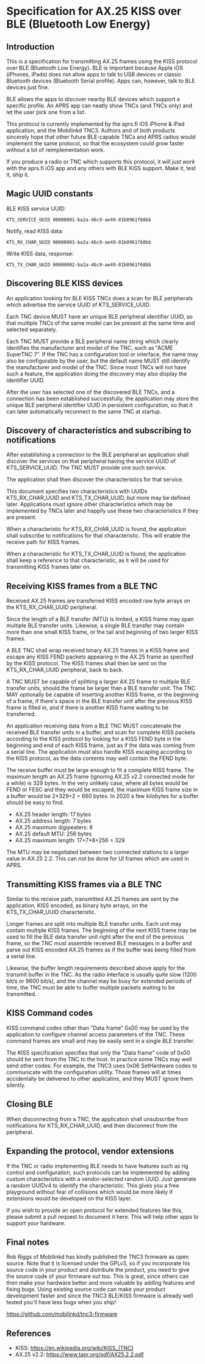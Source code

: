 
Specification for AX.25 KISS over BLE (Bluetooth Low Energy)
================================================================

Introduction
---------------

This is a specification for transmitting AX.25 frames using the KISS
protocol over BLE (Bluetooth Low Energy).  BLE is important because
Apple iOS (iPhones, iPads) does not allow apps to talk to USB devices
or classic Bluetooth devices (Bluetooth Serial profile).  Apps can,
however, talk to BLE devices just fine.

BLE allows the apps to discover nearby BLE devices which support a specific
profile.  An APRS app can neatly show TNCs (and TNCs only) and let the user
pick one from a list.

This protocol is currently implemented by the aprs.fi iOS iPhone & iPad
application, and the Mobilinkd TNC3.  Authors and of both products sincerely
hope that other future BLE-capable TNCs and APRS radios would implement the
same protocol, so that the ecosystem could grow faster without a lot of
reimplementation work.

If you produce a radio or TNC which supports this protocol, it will *just
work* with the aprs.fi iOS app and any others with BLE KISS support.  Make
it, test it, ship it.


Magic UUID constants
------------------------

BLE KISS service UUID:

    KTS_SERVICE_UUID 00000001-ba2a-46c9-ae49-01b0961f68bb

Notify, read KISS data:
    
    KTS_RX_CHAR_UUID 00000003-ba2a-46c9-ae49-01b0961f68bb

Write KISS data, response:

    KTS_TX_CHAR_UUID 00000002-ba2a-46c9-ae49-01b0961f68bb


Discovering BLE KISS devices
-------------------------------

An application looking for BLE KISS TNCs does a scan for BLE peripherals
which advertise the service UUID of KTS_SERVICE_UUID.

Each TNC device MUST have an unique BLE peripheral identifier UUID, so that
multiple TNCs of the same model can be present at the same time and selected
separately.

Each TNC MUST provide a BLE peripheral name string which clearly identifies
the manufacturer and model of the TNC, such as "ACME SuperTNC 7".  If the
TNC has a configuration tool or interface, the name may also be configurable
by the user, but the default name MUST still identify the manufacturer and
model of the TNC.  Since most TNCs will not have such a feature, the
application doing the discovery may also display the identifier UUID.

After the user has selected one of the discovered BLE TNCs, and a connection
has been established successfully, the application may store the unique BLE
peripheral identifier UUID in persistent configuration, so that it can later
automatically reconnect to the same TNC at startup.


Discovery of characteristics and subscribing to notifications
----------------------------------------------------------------

After establishing a connection to the BLE peripheral an application shall
discover the services on that peripheral having the service UUID of
KTS_SERVICE_UUID.  The TNC MUST provide one such service.

The application shall then discover the characteristics for that service. 

This document specifies two characteristics with UUIDs KTS_RX_CHAR_UUID and
KTS_TX_CHAR_UUID, but more may be defined later.  Applications must ignore
other characteristics which may be implemented by TNCs later and happily
use these two characteristics if they are present.

When a characteristic for KTS_RX_CHAR_UUID is found, the application shall
subscribe to notifications for that characteristic.  This will enable the
receive path for KISS frames.

When a characteristic for KTS_TX_CHAR_UUID is found, the application shall
keep a reference to that characteristic, as it will be used for transmitting
KISS frames later on.


Receiving KISS frames from a BLE TNC
---------------------------------------

Received AX.25 frames are transferred KISS encoded raw byte arrays on the
KTS_RX_CHAR_UUID peripheral.

Since the length of a BLE transfer (MTU) is limited, a KISS frame may span
multiple BLE transfer units.  Likewise, a single BLE transfer may contain
more than one small KISS frame, or the tail and beginning of two larger KISS
frames.

A BLE TNC shall wrap received binary AX.25 frames in a KISS frame and escape
any KISS FEND packets appearing in the AX.25 frame as specified by the KISS
protocol.  The KISS frames shall then be sent on the KTS_RX_CHAR_UUID
peripheral, back to back.

A TNC MUST be capable of splitting a larger AX.25 frame to multiple BLE
transfer units, should the frame be larger than a BLE transfer unit.  The
TNC MAY optionally be capable of inserting another KISS frame, or the
beginning of a frame, if there's space in the BLE transfer unit after the
previous KISS frame is filled in, and if there is another KISS frame waiting
to be transferred.

An application receiving data from a BLE TNC MUST concatenate the received
BLE transfer units in a buffer, and scan for complete KISS packets according
to the KISS protocol by looking for a KISS FEND byte in the beginning and
end of each KISS frame, just as if the data was coming from a serial line. 
The application must also handle KISS escaping according to the KISS
protocol, as the data contents may well contain the FEND byte.

The receive buffer must be large enough to fit a complete KISS frame.  The
maximum length an AX.25 frame (ignoring AX.25 v2.2 connected mode for a
while) is 329 bytes.  In the very unlikely case, where all bytes would be
FEND or FESC and they would be escaped, the maximum KISS frame size in a
buffer would be 2*329+2 = 660 bytes.  In 2020 a few kilobytes for a buffer
should be easy to find.

* AX.25 header length: 17 bytes
* AX.25 address length: 7 bytes
* AX.25 maximum digipeaters: 8
* AX.25 default MTU: 256 bytes
* AX.25 maximum length: 17+7*8+256 = 329

The MTU may be negotiated between two connected stations to a larger value
in AX.25 2.2.  This can not be done for UI frames which are used in APRS.


Transmitting KISS frames via a BLE TNC
-----------------------------------------

Similar to the receive path, transmitted AX.25 frames are sent by the
application, KISS encoded, as binary byte arrays, on the KTS_TX_CHAR_UUID
characteristic.

Longer frames are split into multiple BLE transfer units.  Each unit may
contain multiple KISS frames.  The beginning of the next KISS frame may be
used to fill the BLE data transfer unit right after the end of the previous
frame, so the TNC must assemble received BLE messages in a buffer and parse
out KISS encoded AX.25 frames as if the buffer was being filled from a
serial line.

Likewise, the buffer length requirements described above apply for the
transmit buffer in the TNC.  As the radio interface is usually quite slow
(1200 bit/s or 9600 bit/s), and the channel may be busy for extended periods
of time, the TNC must be able to buffer multiple packets waiting to be
transmitted.


KISS Command codes
---------------------

KISS command codes other than "Data frame" 0x00 may be used by the
application to configure channel access parameters of the TNC.  These
command frames are small and may be easily sent in a single BLE
transfer.

The KISS specification specifies that only the "Data frame" code of 0x00
should be sent from the TNC to the host.  In practice some TNCs may well
send other codes.  For example, the TNC3 uses 0x06 SetHardware codes to
communicate with the configuration utility.  Those frames will at times
accidentally be delivered to other applicatins, and they MUST ignore them
silently.


Closing BLE
--------------

When disconnecting from a TNC, the application shall unsubscribe from
notifications for KTS_RX_CHAR_UUID, and then disconnect from the peripheral.


Expanding the protocol, vendor extensions
--------------------------------------------

If the TNC or radio implementing BLE needs to have features such as rig
control and configuration, such protocols can be implemented by adding
custom characteristics with a vendor-selected random UUID.  Just generate a
random UUIDv4 to identify the characteristic.  This gives you a free
playground without fear of collisions which would be more likely if
extensions would be developed on the KISS layer.

If you wish to provide an open protocol for extended features like this,
please submit a pull request to document it here.  This will help other
apps to support your hardware.


Final notes
--------------

Rob Riggs of Mobilinkd has kindly published the TNC3 firmware as open
source.  Note that it is licensed under the GPLv3, so if you incorporate his
source code in your product and distribute the product, you need to give the
source code of your firmware out too.  This is great, since others can then
make your hardware better and more valuable by adding features and fixing
bugs.  Using existing source code can make your product development faster
and since the TNC3 BLE/KISS firmware is already well tested you'll have less
bugs when you ship!

https://github.com/mobilinkd/tnc3-firmware


References
-------------

* KISS: https://en.wikipedia.org/wiki/KISS_(TNC)
* AX.25 v2.2: https://www.tapr.org/pdf/AX25.2.2.pdf

